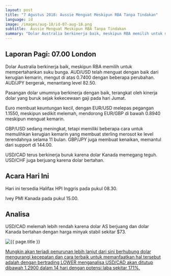 ```yaml
---
layout: post
title: "7 Agustus 2018: Aussie Menguat Meskipun RBA Tanpa Tindakan"
language: id
image: /images/aug-18/id-07-aug-18.png
subtitle:  Aussie Menguat Meskipun RBA Tanpa Tindakan
summary: "Dolar Australia berkinerja baik, meskipun RBA memilih untuk mempertahankan suku bunga. AUD/USD telah menguat dengan baik dari kerugian kemarin, mengut di atas 0.7400 dengan beberapa perubahan"
---
```

## Laporan Pagi: 07.00 London

Dolar Australia berkinerja baik, meskipun RBA memilih untuk mempertahankan suku bunga. AUD/USD telah menguat dengan baik dari kerugian kemarin, mengut di atas 0.7400 dengan beberapa perubahan. AUD/JPY bergerak, menantang level 82.50.

Pasangan dolar umumnya berkinerja dengan baik, terangkat oleh kinerja dolar yang buruk sejak kekecewaan gaji pada hari Jumat.

Euro membuat keuntungan kecil, dengan EUR/USD melepas pegangan 1.1550, meskipun sedikit melemah, mendorong EUR/GBP di bawah 0.8940 meskipun menguat kemarin.

GBP/USD sedang meningkat, tetapi memiliki beberapa cara untuk memulihkan kerugian kemarin yang membuat sterling merosot ke level terendahnya selama 11 bulan. GBP/JPY juga membuat kenaikan, memantul dari support di 144.00.

USD/CAD terus berkinerja buruk karena dolar Kanada memegang teguh. USD/CHF juga berjuang karena dolar bertahan.

## Acara Hari Ini

Hari ini tersedia Halifax HPI Inggris pada pukul 08.30.

Ivey PMI Kanada pada pukul 15.00.

## Analisa

USD/CAD melemah lebih rendah karena dolar AS berjuang dan dolar Kanada bertahan dengan harga minyak stabil sekitar $73.

<img src="{{ site.url }}/images/aug-18/id-07-aug-18.png" alt="{{ page.title }}" title="{{ page.title }}">

<a href="%LINK%%currency=USD&market=forex&underlying=frxUSDCAD&formname=higherlower&duration_amount=14&duration_units=d&amount=10&amount_type=stake&expiry_type=duration&barrier=1.2900" target="_blank">Mungkin akan terjadi penurunan lebih lanjut dari sini berhubung dolar mengurangi kecepatan dan cara terbaik untuk memanfaatkan hal tersebut adalah dengan bertrading LOWER menganalisa USD/CAD akan ditutup dibawah 1.2900 dalam 14 hari dengan potensi laba sekitar 171%.</a>

